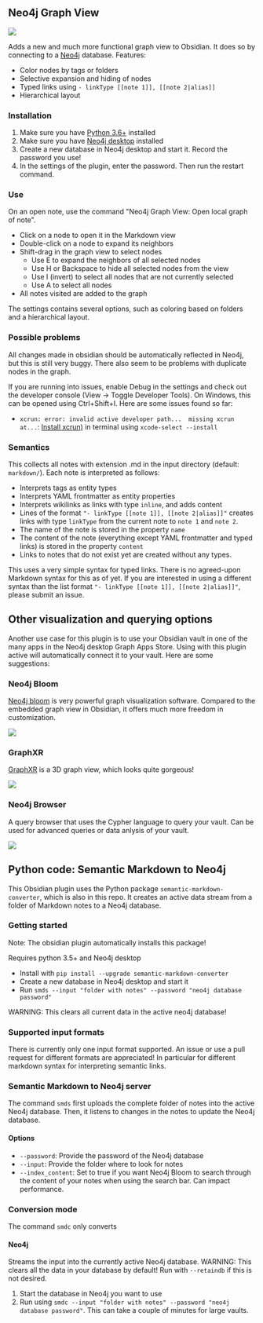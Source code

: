 ## Neo4j Graph View
![](https://raw.githubusercontent.com/HEmile/semantic-markdown-converter/main/obsidian%20plugin/resources/obsidian%20neo4j%20plugin.gif)

Adds a new and much more functional graph view to Obsidian. It does so by connecting
to a [Neo4j](https://neo4j.com/) database. Features:
- Color nodes by tags or folders
- Selective expansion and hiding of nodes
- Typed links using `- linkType [[note 1]], [[note 2|alias]]`
- Hierarchical layout

### Installation
1. Make sure you have [Python 3.6+](https://www.python.org/downloads/) installed
2. Make sure you have [Neo4j desktop](https://neo4j.com/download/) installed
4. Create a new database in Neo4j desktop and start it. Record the password you use!
5. In the settings of the plugin, enter the password. Then run the restart command.

### Use
On an open note, use the command "Neo4j Graph View: Open local graph of note".
- Click on a node to open it in the Markdown view
- Double-click on a node to expand its neighbors
- Shift-drag in the graph view to select nodes
   - Use E to expand the neighbors of all selected nodes
   - Use H or Backspace to hide all selected nodes from the view
   - Use I (invert) to select all nodes that are not currently selected
   - Use A to select all nodes
- All notes visited are added to the graph

The settings contains several options, such as coloring based on folders and a hierarchical layout. 

### Possible problems
All changes made in obsidian should be automatically reflected in Neo4j, but this is still very buggy. There also seem
to be problems with duplicate nodes in the graph.

If you are running into issues, enable Debug in the settings and check out the developer console (View -> Toggle Developer Tools). On Windows, this can be opened using Ctrl+Shift+I. Here are some issues found so far: 
- `xcrun: error: invalid active developer path...  missing xcrun at...`: [Install xcrun)](https://apple.stackexchange.com/questions/254380/why-am-i-getting-an-invalid-active-developer-path-when-attempting-to-use-git-a) in terminal using `xcode-select --install` 

### Semantics
This collects all notes with extension .md in the input directory (default: `markdown/`). Each note is interpreted as follows:
- Interprets tags as entity types
- Interprets YAML frontmatter as entity properties
- Interprets wikilinks as links with type `inline`, and adds content
- Lines of the format `"- linkType [[note 1]], [[note 2|alias]]"` creates links with type `linkType` from the current note to `note 1` and `note 2`.
- The name of the note is stored in the property `name`
- The content of the note (everything except YAML frontmatter and typed links) is stored in the property `content`
- Links to notes that do not exist yet are created without any types.

This uses a very simple syntax for typed links. There is no agreed-upon Markdown syntax for this as of yet.
If you are interested in using a different syntax than the list format `"- linkType [[note 1]], [[note 2|alias]]"`,
please  submit an issue.

## Other visualization and querying options
Another use case for this plugin is to use your Obsidian vault in one of the many apps in the Neo4j desktop
Graph Apps Store. Using with this plugin active will automatically connect it to your vault. Here are some suggestions:
### Neo4j Bloom
[Neo4j bloom](https://neo4j.com/product/bloom/) is very powerful graph visualization software. Compared to the embedded
graph view in Obsidian, it offers much more freedom in customization.

![](https://raw.githubusercontent.com/HEmile/semantic-markdown-converter/main/obsidian%20plugin/resources/bloom_screenshot.jpg)

  
### GraphXR
[GraphXR](https://www.kineviz.com/) is a 3D graph view, which looks quite gorgeous!

![](https://raw.githubusercontent.com/HEmile/semantic-markdown-converter/main/obsidian%20plugin/resources/graphxr.gif)


### Neo4j Browser
A query browser that uses the Cypher language to query your vault. Can be used for advanced queries or data anlysis of
your vault. 

![](https://raw.githubusercontent.com/HEmile/semantic-markdown-converter/main/obsidian%20plugin/resources/browser_screenshot.png)


## Python code: Semantic Markdown to Neo4j
This Obsidian plugin uses the Python package `semantic-markdown-converter`, which is also in this repo. 
It creates an active data stream from a folder of Markdown notes to a Neo4j database. 

### Getting started
Note: The obsidian plugin automatically installs this package!

Requires python 3.5+ and Neo4j desktop

- Install with `pip install --upgrade semantic-markdown-converter`
- Create a new database in Neo4j desktop and start it 
- Run `smds --input "folder with notes" --password "neo4j database password"`

WARNING: This clears all current data in the active neo4j database!
### Supported input formats
There is currently only one input format supported. An issue or use a pull request for different formats are appreciated! In particular for different markdown syntax for interpreting semantic links.

### Semantic Markdown to Neo4j server
The command `smds` first uploads the complete folder of notes into the active Neo4j database. Then, it listens to changes in the notes to update the Neo4j database.

#### Options
- `--password`: Provide the password of the Neo4j database
- `--input`: Provide the folder where to look for notes
- `--index_content`: Set to true if you want Neo4j Bloom to search through the content of your notes when using the search bar. Can impact performance.

### Conversion mode
The command `smdc` only converts 
#### Neo4j
Streams the input into the currently active Neo4j database. WARNING: This clears all the data in your database by default! Run with `--retaindb` if this is not desired. 
1. Start the database in Neo4j you want to use
2. Run using `smdc --input "folder with notes" --password "neo4j database password"`. This can take a couple of minutes for large vaults. 



